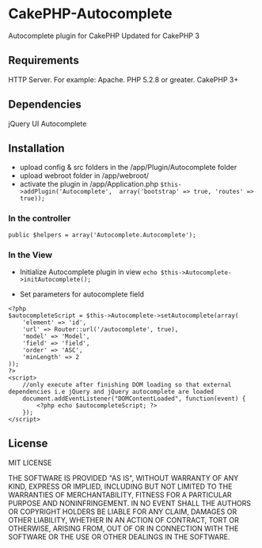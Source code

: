# CakePHP-Autocomplete
Autocomplete plugin for CakePHP
Updated for CakePHP 3

<h2>Requirements</h2>

HTTP Server. For example: Apache.
PHP 5.2.8 or greater.
CakePHP 3+

<h2>Dependencies</h2>

jQuery UI Autocomplete

<h2>Installation</h2>

- upload config & src folders in the /app/Plugin/Autocomplete folder
- upload webroot folder in /app/webroot/
- activate the plugin in /app/Application.php `$this->addPlugin('Autocomplete',  array('bootstrap' => true, 'routes' => true));`


<h3>In the controller</h3>

`public $helpers = array('Autocomplete.Autocomplete');`

<h3>In the View</h3>

- Initialize Autocomplete plugin in view
`echo $this->Autocomplete->initAutocomplete();`

- Set parameters for autocomplete field
```
<?php
$autocompleteScript = $this->Autocomplete->setAutocomplete(array(
    'element' => 'id',
    'url' => Router::url('/autocomplete', true),
    'model' => 'Model',
    'field' => 'field',
    'order' => 'ASC',
    'minLength' => 2
));
?>
<script>
	//only execute after finishing DOM loading so that external dependencies i.e jQuery and jQuery autocomplete are loaded
	document.addEventListener("DOMContentLoaded", function(event) {
        <?php echo $autocompleteScript; ?>
    });
</script>
```

<h2>License</h2>

MIT LICENSE

THE SOFTWARE IS PROVIDED "AS IS", WITHOUT WARRANTY OF ANY KIND, EXPRESS OR
IMPLIED, INCLUDING BUT NOT LIMITED TO THE WARRANTIES OF MERCHANTABILITY,
FITNESS FOR A PARTICULAR PURPOSE AND NONINFRINGEMENT. IN NO EVENT SHALL THE
AUTHORS OR COPYRIGHT HOLDERS BE LIABLE FOR ANY CLAIM, DAMAGES OR OTHER
LIABILITY, WHETHER IN AN ACTION OF CONTRACT, TORT OR OTHERWISE, ARISING FROM,
OUT OF OR IN CONNECTION WITH THE SOFTWARE OR THE USE OR OTHER DEALINGS IN THE
SOFTWARE.

